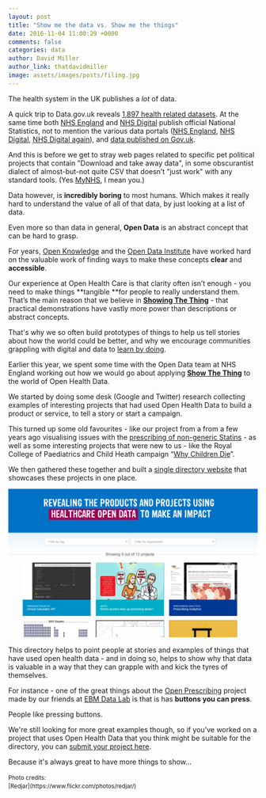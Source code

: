 ```yaml
---
layout: post
title: "Show me the data vs. Show me the things"
date: 2016-11-04 11:00:29 +0000
comments: false
categories: data
author: David Miller
author_link: thatdavidmiller
image: assets/images/posts/filing.jpg
---
```

The health system in the UK publishes a *lot* of data.

A quick trip to Data.gov.uk reveals [1,897 health related datasets](https://data.gov.uk/data/search?theme-primary=Health). At the same time both [NHS England](https://www.england.nhs.uk/statistics/statistical-work-areas/) and [NHS Digital](http://content.digital.nhs.uk/statisticsa-z) publish official National Statistics, not to mention the various data portals ([NHS England](https://data.england.nhs.uk/), [NHS Digital](https://indicators.hscic.gov.uk/webview/), [NHS Digital again](http://content.digital.nhs.uk/searchcatalogue?q=+&area=&size=10&sort=Relevance#top)), and [data published on Gov.uk](https://www.gov.uk/government/publications/phe-data-and-analysis-tools-a-to-z/phe-data-and-analysis-tools-a-to-z).

And this is before we get to stray web pages related to specific pet political projects that contain "Download and take away data", in some obscurantist dialect of
almost-but-not quite CSV that doesn’t "just work" with any standard tools. (Yes [MyNHS](https://www.nhs.uk/service-search/Performance/DownloadData), I mean you.)

Data however, is **incredibly boring** to most humans. Which makes it really hard to understand the value of all of that data, by just looking at a list of data.

Even more so than data in general, **Open Data** is an abstract concept that can be hard to grasp.

For years, [Open Knowledge](http://opendefinition.org/) and the [Open Data Institute](http://theodi.org/data-spectrum) have worked hard on the valuable work of
finding ways to make these concepts **clear** and **accessible**.

Our experience at Open Health Care is that clarity often isn’t enough - you need to make
things **tangible **for people to really understand them. That’s the main reason that we believe in **[Showing The Thing](https://gds.blog.gov.uk/2014/06/03/principles-for-prototyping/)** - that practical demonstrations
have vastly more power than descriptions or abstract concepts.

That's why we so often build prototypes of things to help us tell stories about how the world
could be better, and why we
encourage communities grappling with digital and data to [learn by doing](http://openhealthcare.org.uk/blog/2016/10/24/nhs-hack-day-14-newcastle/).

Earlier this year, we spent some time with the Open Data team at NHS England working out how we would go about applying **[Show The Thing](http://transformation.blog.nhs.uk/show-the-thing)** to the world of Open Health Data.

We started by doing some desk (Google and Twitter) research collecting examples of interesting projects that had used Open Health Data to build a product or service, to tell a story or start a campaign.

This turned up some old favourites - like our project from a from a few years ago visualising
issues with the [prescribing of non-generic Statins](http://prescribinganalytics.com) - as well as some interesting projects that
were new to us - like the Royal College of Paediatrics and Child Heath campaign “[Why Children Die](http://www.rcpch.ac.uk/news-campaigns/campaigns/why-children-die/why-children-die-rcpch-campaign)”.


We then gathered these together and built a [single directory website](https://data.england.nhs.uk/datadirectory/) that showcases these projects in one place.

<div class="post-thumb">
     <center>
  <img class="img-responsive" src="/assets/images/posts/datadirectory.png" alt="" />
</div><!--//post-thumb-->

This directory helps to point people at stories and examples of things that have used open health data - and in doing so, helps to show
why that data is valuable in a way that they can grapple with and kick the tyres of themselves.

For instance - one of the great things about the [Open Prescribing](https://openprescribing.net/) project made by our friends at [EBM Data Lab](https://ebmdatalab.net/) is that
is has **buttons you can press**.

People like pressing buttons.

We're still looking for more great examples though, so if you’ve worked on a project that uses Open Health Data
that you think might be suitable for the directory, you can [submit your project here](https://data.england.nhs.uk/datadirectory/add/).

Because it's always great to have more things to show...

<small>
Photo credits: <br />
[Redjar](https://www.flickr.com/photos/redjar/)
</small>
